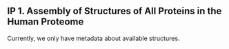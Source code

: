 ## IP 1. Assembly of Structures of All Proteins in the Human Proteome
Currently, we only have metadata about available structures.
